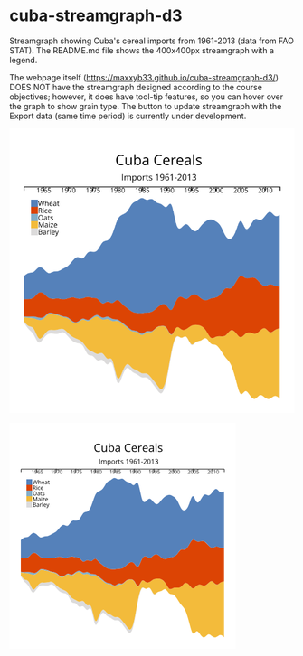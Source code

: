 # cuba-streamgraph-d3

Streamgraph showing Cuba's cereal imports from 1961-2013 (data from FAO STAT).  The README.md file shows the 400x400px streamgraph with a legend.

The webpage itself (https://maxxyb33.github.io/cuba-streamgraph-d3/) DOES NOT have the streamgraph designed according to the course objectives; however, it does have tool-tip features, so you can hover over the graph to show grain type.
The button to update streamgraph with the Export data (same time period) is currently under development.

![SVG](img/image.svg "SVG image")

![PNG](img/image.png "PNG image")
